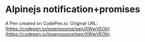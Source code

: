 # Alpinejs notification+promises

A Pen created on CodePen.io. Original URL: [https://codepen.io/iopensource/pen/XWwVEOb](https://codepen.io/iopensource/pen/XWwVEOb).

